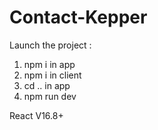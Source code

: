 # Contact-Kepper

Launch the project :

1. npm i    in app
2. npm i    in client
3. cd ..    in app
4. npm run dev

React V16.8+
